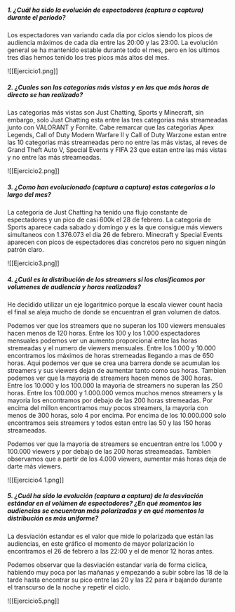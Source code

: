 
##### 1.  ¿Cuál ha sido la evolución de espectadores (captura a captura) durante el periodo?

Los espectadores van variando cada dia por ciclos siendo los picos de audiencia máximos de cada dia entre las 20:00 y las 23:00. La evolución general se ha mantenido estable durante todo el mes, pero en los ultimos tres dias hemos tenido los tres picos más altos del mes.

![[Ejercicio1.png]]

##### 2.  ¿Cuales son las categorías más vistas y en las que más horas de directo se han realizado?

Las categorias más vistas son Just Chatting, Sports y Minecraft, sin embargo, solo Just Chatting esta entre las tres categorias más streameadas junto con VALORANT y Fornite.
Cabe remarcar que las categorias Apex Legends, Call of Duty Modern Warfare II y Call of Duty Warzone estan entre las 10 categorias más streameadas pero no entre las más vistas, al reves de Grand Theft Auto V, Special Events y FIFA 23 que estan entre las más vistas y no entre las más streameadas.

![[Ejercicio2.png]]

##### 3.  ¿Como han evolucionado (captura a captura) estas categorias a lo largo del mes?

La categoria de Just Chatting ha tenido una flujo constante de espectadores y un pico de casi 600k el 28 de febrero. La categoria de Sports aparece cada sabado y domingo y es la que consigue más viewers simultaneos con 1.376.073 el dia 26 de febrero. Minecraft y Special Events aparecen con picos de espectadores dias concretos pero no siguen ningún patrón claro.

![[Ejercicio3.png]]

##### 4.  ¿Cuál es la distribución de los streamers si los clasificamos por volumenes de audiencia y horas realizadas?

He decidido utilizar un eje logaritmico porque la escala viewer count hacia el final se aleja mucho de donde se encuentran el gran volumen de datos.

Podemos ver que los streamers que no superan los 100 viewers mensuales hacen menos de 120 horas. Entre los 100 y los 1.000 espectadores mensuales podemos ver un aumento proporcional entre las horas stremeadas y el numero de viewers mensuales. Entre los 1.000 y 10.000 encontramos los máximos de horas stremeadas llegando a mas de 650 horas.  Aqui podemos ver que se crea una barrera donde se acumulan los streamers y sus viewers dejan de aumentar tanto como sus horas. Tambien podemos ver que la mayoria de streamers hacen menos de 300 horas.
Entre los 10.000 y los 100.000 la mayoria de streamers no superan las 250 horas.
Entre los 100.000 y 1.000.000 vemos muchos menos streamers y la mayoria los encontramos por debajo de las 200 horas stremeadas. Por encima del millon encontramos muy pocos streamers, la mayoria con menos de 300 horas, solo 4 por encima. Por encima de los 10.000.000 solo encontramos seis streamers y todos estan entre las 50 y las 150 horas streameadas.

Podemos ver que la mayoria de streamers se encuentran entre los 1.000 y 100.000 viewers y por debajo de las 200 horas streameadas. Tambien observamos que a partir de los 4.000 viewers, aumentar más horas deja de darte más viewers.

![[Ejercicio4 1.png]]


##### 5.  ¿Cuál ha sido la evolución (captura a captura) de la desviación estándar en el volúmen de espectadores? ¿En qué momentos las audiencias se encuentran más polarizadas y en qué momentos la distribución es más uniforme?

La desviación estandar es el valor que mide lo polarizada que están las audiencias, en este gráfico el momento de mayor polarización lo encontramos el 26 de febrero a las 22:00 y el de menor 12 horas antes.

Podemos observar que la desviación estandar varía de forma ciclica, habiendo muy poca por las mañanas y empezando a subir sobre las 18 de la tarde hasta encontrar su pico entre las 20 y las 22 para ir bajando durante el transcurso de la noche y repetir el ciclo.


![[Ejercicio5.png]]
